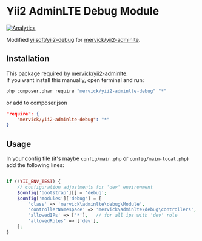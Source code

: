 # Yii2 AdminLTE Debug Module
[![Analytics](https://ga-beacon.appspot.com/UA-65295275-1/yii2-adminlte-debug)](https://github.com/igrigorik/ga-beacon)

Modified [yiisoft/yii2-debug](https://github.com/yiisoft/yii2-debug)  for [mervick/yii2-adminlte](https://github.com/mervick/yii2-adminlte).

## Installation

This package required by [mervick/yii2-adminlte](https://github.com/mervick/yii2-adminlte).   
If you want install this manually, open terminal and run:

```bash
php composer.phar require "mervick/yii2-adminlte-debug" "*"
```
or add to composer.json
```json
"require": {
    "mervick/yii2-adminlte-debug": "*"
}
```

## Usage

In your config file (it's maybe `config/main.php` or `config/main-local.php`) add the following lines:

```php

if (!YII_ENV_TEST) {
    // configuration adjustments for 'dev' environment
    $config['bootstrap'][] = 'debug';
    $config['modules']['debug'] = [
        'class' => 'mervick\adminlte\debug\Module',
        'controllerNamespace' => 'mervick\adminlte\debug\controllers',
        'allowedIPs' => ['*'],   // for all ips with 'dev' role
        'allowedRoles' => ['dev'],
    ];
}
```
